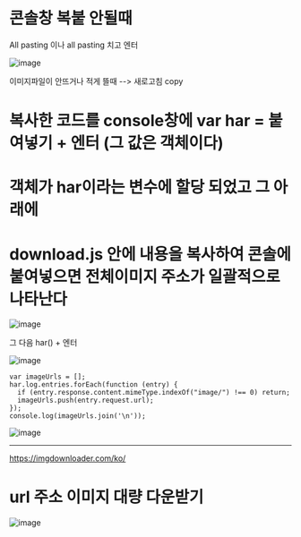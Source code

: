 # 콘솔창 복붙 안될때
All pasting 이나 all pasting 치고 엔터




![image](https://github.com/hyunju960429/all-images/assets/145514544/8ee8f290-b0d8-4418-b1d7-9f4ac26e8841)


이미지파일이 안뜨거나 적게 뜰때 --> 새로고침
copy 
# 복사한 코드를 console창에 var har = 붙여넣기 + 엔터 (그 값은 객체이다)

# 객체가 har이라는 변수에 할당 되었고 그 아래에

# download.js 안에 내용을 복사하여 콘솔에 붙여넣으면 전체이미지 주소가 일괄적으로 나타난다

![image](https://github.com/hyunju960429/all-images/assets/145514544/567e2696-f963-471b-b698-15d42a268625)



그 다음 har() + 엔터

![image](https://github.com/hyunju960429/all-images/assets/145514544/49dfd46d-f32e-42bb-8975-caaacca60924)



```
var imageUrls = [];
har.log.entries.forEach(function (entry) {
  if (entry.response.content.mimeType.indexOf("image/") !== 0) return;
  imageUrls.push(entry.request.url);
});
console.log(imageUrls.join('\n'));
```


![image](https://github.com/hyunju960429/all-images/assets/145514544/b87a52fc-7acb-4a77-835e-333b1d065d33)



--------------------


https://imgdownloader.com/ko/

# url 주소 이미지 대량 다운받기



![image](https://github.com/hyunju960429/all-images/assets/145514544/d8da83ef-e42c-4d33-89b5-6c7b091dfa9c)


